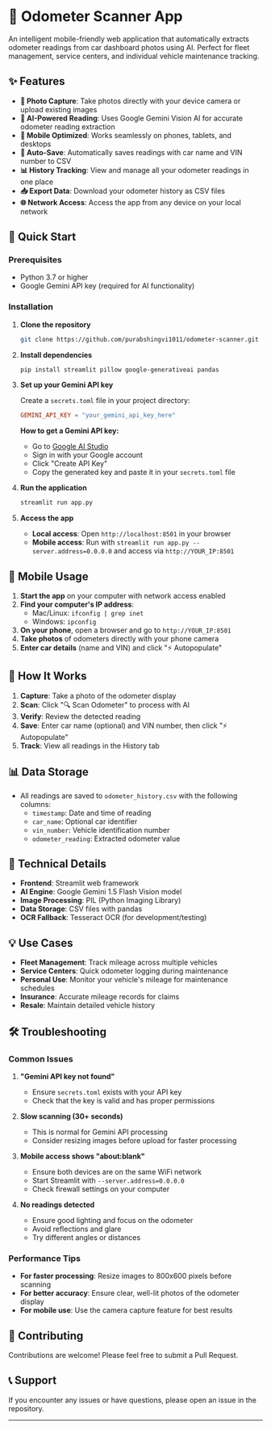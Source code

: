# 🚗 Odometer Scanner App

An intelligent mobile-friendly web application that automatically extracts odometer readings from car dashboard photos using AI. Perfect for fleet management, service centers, and individual vehicle maintenance tracking.

## ✨ Features

- **📸 Photo Capture**: Take photos directly with your device camera or upload existing images
- **🤖 AI-Powered Reading**: Uses Google Gemini Vision AI for accurate odometer reading extraction
- **📱 Mobile Optimized**: Works seamlessly on phones, tablets, and desktops
- **💾 Auto-Save**: Automatically saves readings with car name and VIN number to CSV
- **📊 History Tracking**: View and manage all your odometer readings in one place
- **📥 Export Data**: Download your odometer history as CSV files
- **🌐 Network Access**: Access the app from any device on your local network

## 🚀 Quick Start

### Prerequisites

- Python 3.7 or higher
- Google Gemini API key (required for AI functionality)

### Installation

1. **Clone the repository**
   ```bash
   git clone https://github.com/purabshingvi1011/odometer-scanner.git
   ```

2. **Install dependencies**
   ```bash
   pip install streamlit pillow google-generativeai pandas
   ```

3. **Set up your Gemini API key**
   
   Create a `secrets.toml` file in your project directory:
   ```toml
   GEMINI_API_KEY = "your_gemini_api_key_here"
   ```
   
   **How to get a Gemini API key:**
   - Go to [Google AI Studio](https://makersuite.google.com/app/apikey)
   - Sign in with your Google account
   - Click "Create API Key"
   - Copy the generated key and paste it in your `secrets.toml` file

4. **Run the application**
   ```bash
   streamlit run app.py
   ```

5. **Access the app**
   - **Local access**: Open `http://localhost:8501` in your browser
   - **Mobile access**: Run with `streamlit run app.py --server.address=0.0.0.0` and access via `http://YOUR_IP:8501`

## 📱 Mobile Usage

1. **Start the app** on your computer with network access enabled
2. **Find your computer's IP address**:
   - Mac/Linux: `ifconfig | grep inet`
   - Windows: `ipconfig`
3. **On your phone**, open a browser and go to `http://YOUR_IP:8501`
4. **Take photos** of odometers directly with your phone camera
5. **Enter car details** (name and VIN) and click "⚡ Autopopulate"

## 🎯 How It Works

1. **Capture**: Take a photo of the odometer display
2. **Scan**: Click "🔍 Scan Odometer" to process with AI
3. **Verify**: Review the detected reading
4. **Save**: Enter car name (optional) and VIN number, then click "⚡ Autopopulate"
5. **Track**: View all readings in the History tab

## 📊 Data Storage

- All readings are saved to `odometer_history.csv` with the following columns:
  - `timestamp`: Date and time of reading
  - `car_name`: Optional car identifier
  - `vin_number`: Vehicle identification number
  - `odometer_reading`: Extracted odometer value

## 🔧 Technical Details

- **Frontend**: Streamlit web framework
- **AI Engine**: Google Gemini 1.5 Flash Vision model
- **Image Processing**: PIL (Python Imaging Library)
- **Data Storage**: CSV files with pandas
- **OCR Fallback**: Tesseract OCR (for development/testing)

## 💡 Use Cases

- **Fleet Management**: Track mileage across multiple vehicles
- **Service Centers**: Quick odometer logging during maintenance
- **Personal Use**: Monitor your vehicle's mileage for maintenance schedules
- **Insurance**: Accurate mileage records for claims
- **Resale**: Maintain detailed vehicle history

## 🛠️ Troubleshooting

### Common Issues

1. **"Gemini API key not found"**
   - Ensure `secrets.toml` exists with your API key
   - Check that the key is valid and has proper permissions

2. **Slow scanning (30+ seconds)**
   - This is normal for Gemini API processing
   - Consider resizing images before upload for faster processing

3. **Mobile access shows "about:blank"**
   - Ensure both devices are on the same WiFi network
   - Start Streamlit with `--server.address=0.0.0.0`
   - Check firewall settings on your computer

4. **No readings detected**
   - Ensure good lighting and focus on the odometer
   - Avoid reflections and glare
   - Try different angles or distances

### Performance Tips

- **For faster processing**: Resize images to 800x600 pixels before scanning
- **For better accuracy**: Ensure clear, well-lit photos of the odometer display
- **For mobile use**: Use the camera capture feature for best results


## 🤝 Contributing

Contributions are welcome! Please feel free to submit a Pull Request.

## 📞 Support

If you encounter any issues or have questions, please open an issue in the repository.

---
